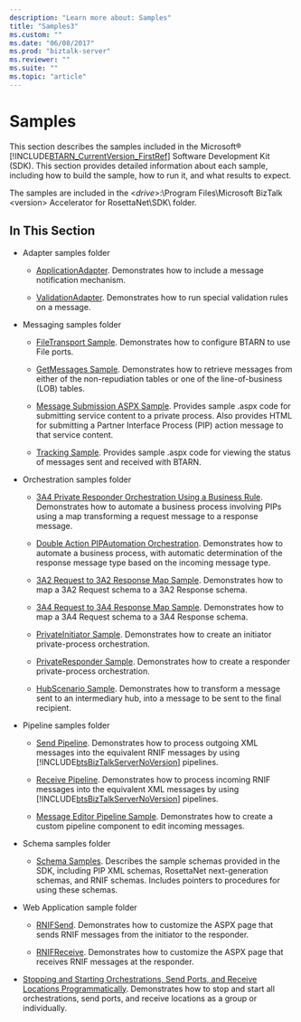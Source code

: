 ```yaml
---
description: "Learn more about: Samples"
title: "Samples3"
ms.custom: ""
ms.date: "06/08/2017"
ms.prod: "biztalk-server"
ms.reviewer: ""
ms.suite: ""
ms.topic: "article"
---
```

# Samples
This section describes the samples included in the Microsoft® [!INCLUDE[BTARN_CurrentVersion_FirstRef](../../includes/btarn-currentversion-firstref-md.md)] Software Development Kit (SDK). This section provides detailed information about each sample, including how to build the sample, how to run it, and what results to expect.  

 The samples are included in the \<*drive*\>:\Program Files\\Microsoft  BizTalk \<version\> Accelerator for RosettaNet\SDK\ folder.  

## In This Section  

- Adapter samples folder  

  -   [ApplicationAdapter](../../adapters-and-accelerators/accelerator-rosettanet/applicationadapter.md). Demonstrates how to include a message notification mechanism.  

  -   [ValidationAdapter](../../adapters-and-accelerators/accelerator-rosettanet/validationadapter.md). Demonstrates how to run special validation rules on a message.  

- Messaging samples folder  

  -   [FileTransport Sample](../../adapters-and-accelerators/accelerator-rosettanet/filetransport-sample.md). Demonstrates how to configure BTARN to use File ports.  

  -   [GetMessages Sample](../../adapters-and-accelerators/accelerator-rosettanet/getmessages-sample.md). Demonstrates how to retrieve messages from either of the non-repudiation tables or one of the line-of-business (LOB) tables.  

  -   [Message Submission ASPX Sample](../../adapters-and-accelerators/accelerator-rosettanet/message-submission-aspx-sample.md). Provides sample .aspx code for submitting service content to a private process. Also provides HTML for submitting a Partner Interface Process (PIP) action message to that service content.  

  -   [Tracking Sample](../../adapters-and-accelerators/accelerator-rosettanet/tracking-sample.md). Provides sample .aspx code for viewing the status of messages sent and received with BTARN.  

- Orchestration samples folder  

  -   [3A4 Private Responder Orchestration Using a Business Rule](../../adapters-and-accelerators/accelerator-rosettanet/3a4-private-responder-orchestration-using-a-business-rule.md). Demonstrates how to automate a business process involving PIPs using a map transforming a request message to a response message.  

  -   [Double Action PIPAutomation Orchestration](../../adapters-and-accelerators/accelerator-rosettanet/double-action-pipautomation-orchestration.md). Demonstrates how to automate a business process, with automatic determination of the response message type based on the incoming message type.  

  -   [3A2 Request to 3A2 Response Map Sample](../../adapters-and-accelerators/accelerator-rosettanet/3a2-request-to-3a2-response-map-sample.md). Demonstrates how to map a 3A2 Request schema to a 3A2 Response schema.  

  -   [3A4 Request to 3A4 Response Map Sample](../../adapters-and-accelerators/accelerator-rosettanet/3a4-request-to-3a4-response-map-sample.md). Demonstrates how to map a 3A4 Request schema to a 3A4 Response schema.  

  -   [PrivateInitiator Sample](../../adapters-and-accelerators/accelerator-rosettanet/privateinitiator-sample.md). Demonstrates how to create an initiator private-process orchestration.  

  -   [PrivateResponder Sample](../../adapters-and-accelerators/accelerator-rosettanet/privateresponder-sample.md). Demonstrates how to create a responder private-process orchestration.  

  -   [HubScenario Sample](../../adapters-and-accelerators/accelerator-rosettanet/hubscenario-sample.md). Demonstrates how to transform a message sent to an intermediary hub, into a message to be sent to the final recipient.  

- Pipeline samples folder  

  - [Send Pipeline](../../adapters-and-accelerators/accelerator-rosettanet/send-pipeline.md). Demonstrates how to process outgoing XML messages into the equivalent RNIF messages by using [!INCLUDE[btsBizTalkServerNoVersion](../../includes/btsbiztalkservernoversion-md.md)] pipelines.  

  - [Receive Pipeline](../../adapters-and-accelerators/accelerator-rosettanet/receive-pipeline.md). Demonstrates how to process incoming RNIF messages into the equivalent XML messages by using [!INCLUDE[btsBizTalkServerNoVersion](../../includes/btsbiztalkservernoversion-md.md)] pipelines.  

  - [Message Editor Pipeline Sample](../../adapters-and-accelerators/accelerator-rosettanet/message-editor-pipeline-sample.md). Demonstrates how to create a custom pipeline component to edit incoming messages.  

- Schema samples folder  

  -   [Schema Samples](../../adapters-and-accelerators/accelerator-rosettanet/schema-samples.md). Describes the sample schemas provided in the SDK, including PIP XML schemas, RosettaNet next-generation schemas, and RNIF schemas. Includes pointers to procedures for using these schemas.  

- Web Application sample folder  

  -   [RNIFSend](../../adapters-and-accelerators/accelerator-rosettanet/rnifsend.md). Demonstrates how to customize the ASPX page that sends RNIF messages from the initiator to the responder.  

  -   [RNIFReceive](../../adapters-and-accelerators/accelerator-rosettanet/rnifreceive.md). Demonstrates how to customize the ASPX page that receives RNIF messages at the responder.  

- [Stopping and Starting Orchestrations, Send Ports, and Receive Locations Programmatically](../../adapters-and-accelerators/accelerator-rosettanet/code-to-stop-and-start-orchestrations-send-ports-and-receive-locations.md). Demonstrates how to stop and start all orchestrations, send ports, and receive locations as a group or individually.
